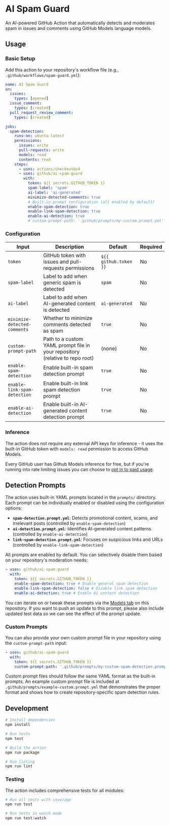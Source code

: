 # AI Spam Guard

An AI-powered GitHub Action that automatically detects and moderates spam in
issues and comments using GitHub Models language models.

## Usage

### Basic Setup

Add this action to your repository's workflow file (e.g.,
`.github/workflows/spam-guard.yml`):

```yaml
name: AI Spam Guard
on:
  issues:
    types: [opened]
  issue_comment:
    types: [created]
  pull_request_review_comment:
    types: [created]

jobs:
  spam-detection:
    runs-on: ubuntu-latest
    permissions:
      issues: write
      pull-requests: write
      models: read
      contents: read
    steps:
      - uses: actions/checkout@v4
      - uses: github/ai-spam-guard
        with:
          token: ${{ secrets.GITHUB_TOKEN }}
          spam-label: 'spam'
          ai-label: 'ai-generated'
          minimize-detected-comments: true
          # Built-in prompt configuration (all enabled by default)
          enable-spam-detection: true
          enable-link-spam-detection: true
          enable-ai-detection: true
          # custom-prompt-path: '.github/prompts/my-custom.prompt.yml'  # Optional
```

### Configuration

| Input                        | Description                                                                  | Default               | Required |
| ---------------------------- | ---------------------------------------------------------------------------- | --------------------- | -------- |
| `token`                      | GitHub token with issues and pull-requests permissions                       | `${{ github.token }}` | No       |
| `spam-label`                 | Label to add when generic spam is detected                                   | `spam`                | No       |
| `ai-label`                   | Label to add when AI-generated content is detected                           | `ai-generated`        | No       |
| `minimize-detected-comments` | Whether to minimize comments detected as spam                                | `true`                | No       |
| `custom-prompt-path`         | Path to a custom YAML prompt file in your repository (relative to repo root) | (none)                | No       |
| `enable-spam-detection`      | Enable built-in spam detection prompt                                        | `true`                | No       |
| `enable-link-spam-detection` | Enable built-in link spam detection prompt                                   | `true`                | No       |
| `enable-ai-detection`        | Enable built-in AI-generated content detection prompt                        | `true`                | No       |

### Inference

The action does not require any external API keys for inference - it uses the
built-in GitHub token with `models: read` permission to access GitHub Models.

Every GitHub user has Github Models inference for free, but if you're running
into rate limiting issues you can choose to
[opt in to paid usage](https://docs.github.com/en/billing/managing-billing-for-your-products/about-billing-for-github-models).

## Detection Prompts

The action uses built-in YAML prompts located in the `prompts/` directory. Each
prompt can be individually enabled or disabled using the configuration options:

- **`spam-detection.prompt.yml`**: Detects promotional content, scams, and
  irrelevant posts (controlled by `enable-spam-detection`)
- **`ai-detection.prompt.yml`**: Identifies AI-generated content patterns
  (controlled by `enable-ai-detection`)
- **`link-spam-detection.prompt.yml`**: Focuses on suspicious links and URLs
  (controlled by `enable-link-spam-detection`)

All prompts are enabled by default. You can selectively disable them based on
your repository's moderation needs:

```yaml
- uses: github/ai-spam-guard
  with:
    token: ${{ secrets.GITHUB_TOKEN }}
    enable-spam-detection: true # Enable general spam detection
    enable-link-spam-detection: false # Disable link spam detection
    enable-ai-detection: true # Enable AI content detection
```

You can iterate on or tweak these prompts via the
[Models tab](https://github.com/github/ai-spam-guard/models) on this repository.
If you want to push an update to this prompt, please also include updated test
data so we can see the effect of the prompt update.

### Custom Prompts

You can also provide your own custom prompt file in your repository using the
`custom-prompt-path` input:

```yaml
- uses: github/ai-spam-guard
  with:
    token: ${{ secrets.GITHUB_TOKEN }}
    custom-prompt-path: '.github/prompts/my-custom-spam-detection.prompt.yml'
```

Custom prompt files should follow the same YAML format as the built-in prompts.
An example custom prompt file is included at
`.github/prompts/example-custom.prompt.yml` that demonstrates the proper format
and shows how to create repository-specific spam detection rules.

## Development

```bash
# Install dependencies
npm install

# Run tests
npm test

# Build the action
npm run package

# Run linting
npm run lint
```

### Testing

The action includes comprehensive tests for all modules:

```bash
# Run all tests with coverage
npm run test

# Run tests in watch mode
npm run test:watch
```
